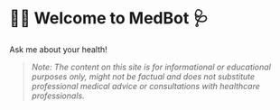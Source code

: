 # 👨‍⚕️ Welcome to MedBot  🩺

Ask me about your health!

>*Note: The content on this site is for informational or educational purposes only, might not be factual and does not substitute professional medical advice or consultations with healthcare professionals.*
